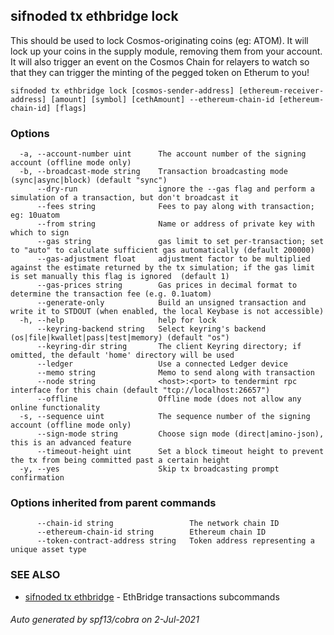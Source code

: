 ## sifnoded tx ethbridge lock

This should be used to lock Cosmos-originating coins (eg: ATOM). It will lock up your coins in the supply module, removing them from your account. It will also trigger an event on the Cosmos Chain for relayers to watch so that they can trigger the minting of the pegged token on Etherum to you!

```
sifnoded tx ethbridge lock [cosmos-sender-address] [ethereum-receiver-address] [amount] [symbol] [cethAmount] --ethereum-chain-id [ethereum-chain-id] [flags]
```

### Options

```
  -a, --account-number uint      The account number of the signing account (offline mode only)
  -b, --broadcast-mode string    Transaction broadcasting mode (sync|async|block) (default "sync")
      --dry-run                  ignore the --gas flag and perform a simulation of a transaction, but don't broadcast it
      --fees string              Fees to pay along with transaction; eg: 10uatom
      --from string              Name or address of private key with which to sign
      --gas string               gas limit to set per-transaction; set to "auto" to calculate sufficient gas automatically (default 200000)
      --gas-adjustment float     adjustment factor to be multiplied against the estimate returned by the tx simulation; if the gas limit is set manually this flag is ignored  (default 1)
      --gas-prices string        Gas prices in decimal format to determine the transaction fee (e.g. 0.1uatom)
      --generate-only            Build an unsigned transaction and write it to STDOUT (when enabled, the local Keybase is not accessible)
  -h, --help                     help for lock
      --keyring-backend string   Select keyring's backend (os|file|kwallet|pass|test|memory) (default "os")
      --keyring-dir string       The client Keyring directory; if omitted, the default 'home' directory will be used
      --ledger                   Use a connected Ledger device
      --memo string              Memo to send along with transaction
      --node string              <host>:<port> to tendermint rpc interface for this chain (default "tcp://localhost:26657")
      --offline                  Offline mode (does not allow any online functionality
  -s, --sequence uint            The sequence number of the signing account (offline mode only)
      --sign-mode string         Choose sign mode (direct|amino-json), this is an advanced feature
      --timeout-height uint      Set a block timeout height to prevent the tx from being committed past a certain height
  -y, --yes                      Skip tx broadcasting prompt confirmation
```

### Options inherited from parent commands

```
      --chain-id string                 The network chain ID
      --ethereum-chain-id string        Ethereum chain ID
      --token-contract-address string   Token address representing a unique asset type
```

### SEE ALSO

* [sifnoded tx ethbridge](sifnoded_tx_ethbridge.md)	 - EthBridge transactions subcommands

###### Auto generated by spf13/cobra on 2-Jul-2021
